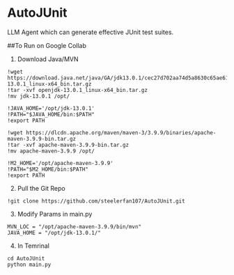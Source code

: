 # AutoJUnit
LLM Agent which can generate effective JUnit test suites. 

##To Run on Google Collab

1) Download Java/MVN

```
!wget https://download.java.net/java/GA/jdk13.0.1/cec27d702aa74d5a8630c65ae61e4305/9/GPL/openjdk-13.0.1_linux-x64_bin.tar.gz
!tar -xvf openjdk-13.0.1_linux-x64_bin.tar.gz
!mv jdk-13.0.1 /opt/
```

```
!JAVA_HOME='/opt/jdk-13.0.1'
!PATH="$JAVA_HOME/bin:$PATH"
!export PATH
```

```
!wget https://dlcdn.apache.org/maven/maven-3/3.9.9/binaries/apache-maven-3.9.9-bin.tar.gz
!tar -xvf apache-maven-3.9.9-bin.tar.gz
!mv apache-maven-3.9.9 /opt/
```

```
!M2_HOME='/opt/apache-maven-3.9.9'
!PATH="$M2_HOME/bin:$PATH"
!export PATH
```

2) Pull the Git Repo

```
!git clone https://github.com/steelerfan107/AutoJUnit.git
```

3) Modify Params in main.py

```
MVN_LOC = "/opt/apache-maven-3.9.9/bin/mvn"
JAVA_HOME = "/opt/jdk-13.0.1/"
```

4) In Temrinal

```
cd AutoJUnit
python main.py
```
